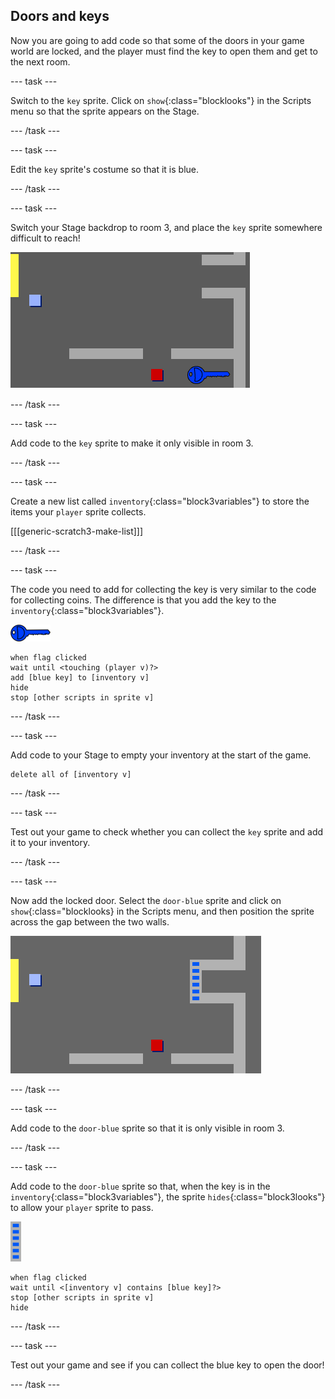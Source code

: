 ## Doors and keys

Now you are going to add code so that some of the doors in your game world are locked, and the player must find the key to open them and get to the next room.

\--- task \---

Switch to the `key` sprite. Click on `show`{:class="blocklooks"} in the Scripts menu so that the sprite appears on the Stage.

\--- /task \---

\--- task \---

Edit the `key` sprite's costume so that it is blue.

\--- /task \---

\--- task \---

Switch your Stage backdrop to room 3, and place the `key` sprite somewhere difficult to reach!

![screenshot](images/world-key.png)

\--- /task \---

\--- task \---

Add code to the `key` sprite to make it only visible in room 3.

\--- /task \---

\--- task \---

Create a new list called `inventory`{:class="block3variables"} to store the items your `player` sprite collects.

[[[generic-scratch3-make-list]]]

\--- /task \---

\--- task \---

The code you need to add for collecting the key is very similar to the code for collecting coins. The difference is that you add the key to the `inventory`{:class="block3variables"}.

![key](images/key.png)

```blocks3
when flag clicked
wait until <touching (player v)?>
add [blue key] to [inventory v]
hide
stop [other scripts in sprite v]
```

\--- /task \---

\--- task \---

Add code to your Stage to empty your inventory at the start of the game.

```blocks3
delete all of [inventory v]
```

\--- /task \---

\--- task \---

Test out your game to check whether you can collect the `key` sprite and add it to your inventory.

\--- /task \---

\--- task \---

Now add the locked door. Select the `door-blue` sprite and click on `show`{:class="blocklooks} in the Scripts menu, and then position the sprite across the gap between the two walls.

![screenshot](images/world-door.png)

\--- /task \---

\--- task \---

Add code to the `door-blue` sprite so that it is only visible in room 3.

\--- /task \---

\--- task \---

Add code to the `door-blue` sprite so that, when the key is in the `inventory`{:class="block3variables"}, the sprite `hides`{:class="block3looks"} to allow your `player` sprite to pass.

![door](images/door.png)

```blocks3
when flag clicked
wait until <[inventory v] contains [blue key]?>
stop [other scripts in sprite v]
hide
```

\--- /task \---

\--- task \---

Test out your game and see if you can collect the blue key to open the door!

\--- /task \---